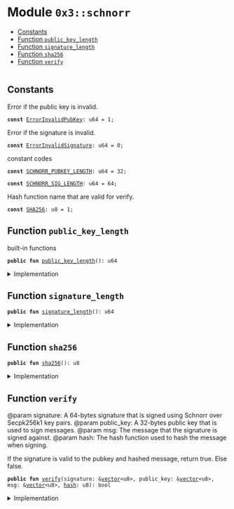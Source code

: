 
<a name="0x3_schnorr"></a>

# Module `0x3::schnorr`



-  [Constants](#@Constants_0)
-  [Function `public_key_length`](#0x3_schnorr_public_key_length)
-  [Function `signature_length`](#0x3_schnorr_signature_length)
-  [Function `sha256`](#0x3_schnorr_sha256)
-  [Function `verify`](#0x3_schnorr_verify)


<pre><code></code></pre>



<a name="@Constants_0"></a>

## Constants


<a name="0x3_schnorr_ErrorInvalidPubKey"></a>

Error if the public key is invalid.


<pre><code><b>const</b> <a href="schnorr.md#0x3_schnorr_ErrorInvalidPubKey">ErrorInvalidPubKey</a>: u64 = 1;
</code></pre>



<a name="0x3_schnorr_ErrorInvalidSignature"></a>

Error if the signature is invalid.


<pre><code><b>const</b> <a href="schnorr.md#0x3_schnorr_ErrorInvalidSignature">ErrorInvalidSignature</a>: u64 = 0;
</code></pre>



<a name="0x3_schnorr_SCHNORR_PUBKEY_LENGTH"></a>

constant codes


<pre><code><b>const</b> <a href="schnorr.md#0x3_schnorr_SCHNORR_PUBKEY_LENGTH">SCHNORR_PUBKEY_LENGTH</a>: u64 = 32;
</code></pre>



<a name="0x3_schnorr_SCHNORR_SIG_LENGTH"></a>



<pre><code><b>const</b> <a href="schnorr.md#0x3_schnorr_SCHNORR_SIG_LENGTH">SCHNORR_SIG_LENGTH</a>: u64 = 64;
</code></pre>



<a name="0x3_schnorr_SHA256"></a>

Hash function name that are valid for verify.


<pre><code><b>const</b> <a href="schnorr.md#0x3_schnorr_SHA256">SHA256</a>: u8 = 1;
</code></pre>



<a name="0x3_schnorr_public_key_length"></a>

## Function `public_key_length`

built-in functions


<pre><code><b>public</b> <b>fun</b> <a href="schnorr.md#0x3_schnorr_public_key_length">public_key_length</a>(): u64
</code></pre>



<details>
<summary>Implementation</summary>


<pre><code><b>public</b> <b>fun</b> <a href="schnorr.md#0x3_schnorr_public_key_length">public_key_length</a>(): u64 {
    <a href="schnorr.md#0x3_schnorr_SCHNORR_PUBKEY_LENGTH">SCHNORR_PUBKEY_LENGTH</a>
}
</code></pre>



</details>

<a name="0x3_schnorr_signature_length"></a>

## Function `signature_length`



<pre><code><b>public</b> <b>fun</b> <a href="schnorr.md#0x3_schnorr_signature_length">signature_length</a>(): u64
</code></pre>



<details>
<summary>Implementation</summary>


<pre><code><b>public</b> <b>fun</b> <a href="schnorr.md#0x3_schnorr_signature_length">signature_length</a>(): u64 {
    <a href="schnorr.md#0x3_schnorr_SCHNORR_SIG_LENGTH">SCHNORR_SIG_LENGTH</a>
}
</code></pre>



</details>

<a name="0x3_schnorr_sha256"></a>

## Function `sha256`



<pre><code><b>public</b> <b>fun</b> <a href="schnorr.md#0x3_schnorr_sha256">sha256</a>(): u8
</code></pre>



<details>
<summary>Implementation</summary>


<pre><code><b>public</b> <b>fun</b> <a href="schnorr.md#0x3_schnorr_sha256">sha256</a>(): u8 {
    <a href="schnorr.md#0x3_schnorr_SHA256">SHA256</a>
}
</code></pre>



</details>

<a name="0x3_schnorr_verify"></a>

## Function `verify`

@param signature: A 64-bytes signature that is signed using Schnorr over Secpk256k1 key pairs.
@param public_key: A 32-bytes public key that is used to sign messages.
@param msg: The message that the signature is signed against.
@param hash: The hash function used to hash the message when signing.

If the signature is valid to the pubkey and hashed message, return true. Else false.


<pre><code><b>public</b> <b>fun</b> <a href="schnorr.md#0x3_schnorr_verify">verify</a>(signature: &<a href="">vector</a>&lt;u8&gt;, public_key: &<a href="">vector</a>&lt;u8&gt;, msg: &<a href="">vector</a>&lt;u8&gt;, <a href="">hash</a>: u8): bool
</code></pre>



<details>
<summary>Implementation</summary>


<pre><code><b>native</b> <b>public</b> <b>fun</b> <a href="schnorr.md#0x3_schnorr_verify">verify</a>(
    signature: &<a href="">vector</a>&lt;u8&gt;,
    public_key: &<a href="">vector</a>&lt;u8&gt;,
    msg: &<a href="">vector</a>&lt;u8&gt;,
    <a href="">hash</a>: u8
): bool;
</code></pre>



</details>
